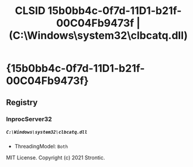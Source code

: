 ﻿---
title: "CLSID 15b0bb4c-0f7d-11D1-b21f-00C04Fb9473f | (C:\\Windows\\system32\\clbcatq.dll)"
excerpt: What is COM-Object CLSID 15b0bb4c-0f7d-11D1-b21f-00C04Fb9473f?
---

# {15b0bb4c-0f7d-11D1-b21f-00C04Fb9473f}


## Registry


### InprocServer32

##### `C:\Windows\system32\clbcatq.dll`
* ThreadingModel: `Both`

MIT License. Copyright (c) 2021 Strontic.


